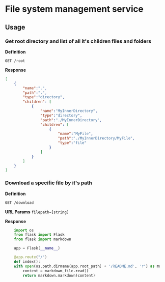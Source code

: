 # File system management service

## Usage

### Get root directory and list of all it's children files and folders

**Definition**

`GET /root`

**Response**

```json
[
    {
        "name":".",
        "path":".",
        "type":"directory",
        "children": [
            {
                "name":"MyInnerDirectory",
                "type":"directory",
                "path":"./MyInnerDirectory",
                "children": [
                    {
                        "name":"MyFile",
                        "path":"./MyInnerDirectory/MyFile",
                        "type":"file"
                    }
                ]
            }
        ]
    }
]
```

### Download a specific file by it's path

**Definition**

`GET /download`

**URL Params**
`filepath=[string]`

**Response**

```python
    import os
    from flask import Flask
    from flask import markdown

    app = Flask(__name__)

    @app.route("/")
    def index():
    with open(os.path.dirname(app.root_path) + '/README.md', 'r') as markdown_file:
        content = markdown_file.read()
        return markdown.markdown(content)
```
